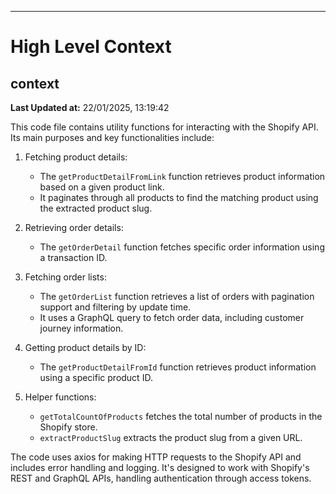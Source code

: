 

---
# High Level Context
## context
**Last Updated at:** 22/01/2025, 13:19:42

This code file contains utility functions for interacting with the Shopify API. Its main purposes and key functionalities include:

1. Fetching product details:
   - The `getProductDetailFromLink` function retrieves product information based on a given product link.
   - It paginates through all products to find the matching product using the extracted product slug.

2. Retrieving order details:
   - The `getOrderDetail` function fetches specific order information using a transaction ID.

3. Fetching order lists:
   - The `getOrderList` function retrieves a list of orders with pagination support and filtering by update time.
   - It uses a GraphQL query to fetch order data, including customer journey information.

4. Getting product details by ID:
   - The `getProductDetailFromId` function retrieves product information using a specific product ID.

5. Helper functions:
   - `getTotalCountOfProducts` fetches the total number of products in the Shopify store.
   - `extractProductSlug` extracts the product slug from a given URL.

The code uses axios for making HTTP requests to the Shopify API and includes error handling and logging. It's designed to work with Shopify's REST and GraphQL APIs, handling authentication through access tokens.
